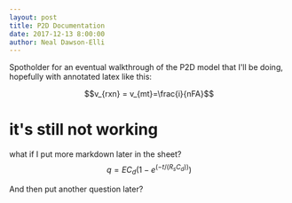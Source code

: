 ```yaml
---
layout: post
title: P2D Documentation
date: 2017-12-13 8:00:00
author: Neal Dawson-Elli
---
```


Spotholder for an eventual walkthrough of the P2D model that I'll be doing, hopefully with annotated latex like this:

$$v_{rxn} = v_{mt}=\frac{i}{nFA}$$ 

# it's still not working

what if I put more markdown later in the sheet? $$ q = EC_d(1-e^{(-t/(R_sC_d))}) $$

And then put another question later?